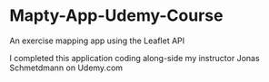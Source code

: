# Mapty-App-Udemy-Course

An exercise mapping app using the Leaflet API

I completed this application coding along-side my instructor Jonas Schmetdmann on Udemy.com
